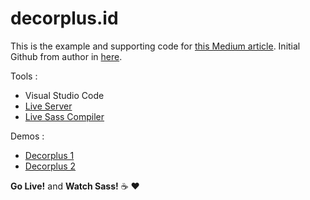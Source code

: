 # decorplus.id
This is the example and supporting code for [this Medium article](https://medium.com/@defrian.yarfi/html-and-scss-development-in-visual-studio-code-3650b09a5ce3).
Initial Github from author in [here](https://github.com/dyarfi/decorplus.id).

Tools :

* Visual Studio Code
* [Live Server](https://github.com/ritwickdey/vscode-live-server) 
* [Live Sass Compiler](https://github.com/ritwickdey/vscode-live-sass-compiler)

Demos :
* [Decorplus 1](https://decorplus.id/) 
* [Decorplus 2](https://decorplus-fss.netlify.com/)

**Go Live!** and **Watch Sass!** :coffee: :heart:
